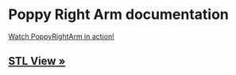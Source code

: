 # Poppy Right Arm documentation

[Watch PoppyRightArm in action!](https://vimeo.com/134075612)



## [STL View »]( https://github.com/joelortizsosa/Poppy_Right_Arm_Creature/blob/master/doc/assembly.md)
